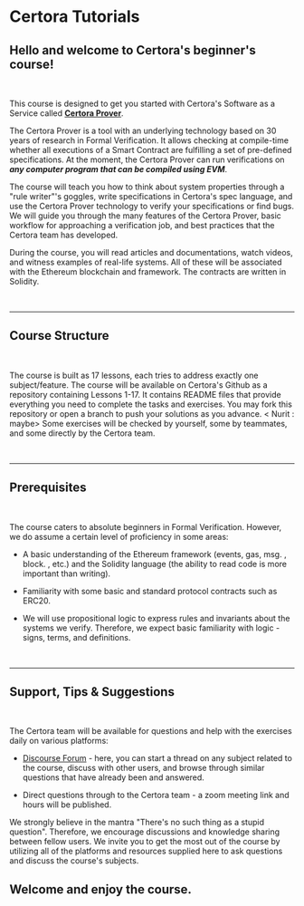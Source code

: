 # Certora Tutorials

## Hello and welcome to Certora's beginner's course!

</br>

This course is designed to get you started with Certora's Software as a Service called [**Certora Prover**](https://www.certora.com/#About).

The Certora Prover is a tool with an underlying technology based on 30 years of research in Formal Verification. It allows checking at compile-time whether all executions of a Smart Contract are fulfilling a set of pre-defined specifications. At the moment, the Certora Prover can run verifications on ***any computer program that can be compiled using EVM***.

The course will teach you how to think about system properties through a "rule writer"'s goggles, write specifications in Certora's spec language, and use the Certora Prover technology to verify your specifications or find bugs. We will guide you through the many features of the Certora Prover, basic workflow for approaching a verification job, and best practices that the Certora team has developed.

During the course, you will read articles and documentations, watch videos, and witness examples of real-life systems. All of these will be associated with the Ethereum blockchain and framework. The contracts are written in Solidity.

</br>

---

## Course Structure

</br>

The course is built as 17 lessons, each tries to address exactly one subject/feature.
The course will be available on Certora's Github as a repository containing Lessons 1-17. It contains README files that provide everything you need to complete the tasks and exercises.
You may fork this repository or open a branch to push your solutions as you advance. < Nurit : maybe>
Some exercises will be checked by yourself, some by teammates, and some directly by the Certora team.

</br>

---

## Prerequisites

</br>

The course caters to absolute beginners in Formal Verification. However, we do assume a certain level of proficiency in some areas:

- A basic understanding of the Ethereum framework (events, gas, msg. , block. , etc.) and the Solidity language (the ability to read code is more important than writing).

- Familiarity with some basic and standard protocol contracts such as ERC20.

- We will use propositional logic to express rules and invariants about the systems we verify. Therefore, we expect basic familiarity with logic - signs, terms, and definitions.

</br>

---

## Support, Tips & Suggestions

</br>

The Certora team will be available for questions and help with the exercises daily on various platforms:

- [Discourse Forum](https://forum.certora.com/) - here, you can start a thread on any subject related to the course, discuss with other users, and browse through similar questions that have already been and answered.

- Direct questions through to the Certora team - a zoom meeting link and hours will be published.

We strongly believe in the mantra "There's no such thing as a stupid question". Therefore, we encourage discussions and knowledge sharing between fellow users. We invite you to get the most out of the course by utilizing all of the platforms and resources supplied here to ask questions and discuss the course's subjects.

## Welcome and enjoy the course.
